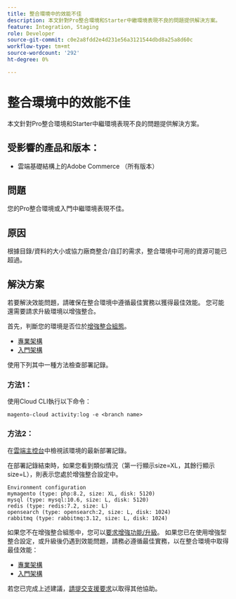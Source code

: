 ```yaml
---
title: 整合環境中的效能不佳
description: 本文針對Pro整合環境和Starter中繼環境表現不良的問題提供解決方案。
feature: Integration, Staging
role: Developer
source-git-commit: c0e2a8fdd2e4d231e56a3121544dbd8a25a8d60c
workflow-type: tm+mt
source-wordcount: '292'
ht-degree: 0%

---
```


# 整合環境中的效能不佳

本文針對Pro整合環境和Starter中繼環境表現不良的問題提供解決方案。

## 受影響的產品和版本：

* 雲端基礎結構上的Adobe Commerce （所有版本）

## 問題

您的Pro整合環境或入門中繼環境表現不佳。

## 原因

根據目錄/資料的大小或協力廠商整合/自訂的需求，整合環境中可用的資源可能已超過。

## 解決方案

若要解決效能問題，請確保在整合環境中遵循最佳實務以獲得最佳效能。 您可能還需要請求升級環境以增強整合。

首先，判斷您的環境是否位於[增強整合組態](https://experienceleague.adobe.com/en/docs/commerce-knowledge-base/kb/announcements/commerce-announcements/integration-environment-enhancement-request-pro-and-starter)。

* [專業架構](https://experienceleague.adobe.com/en/docs/commerce-cloud-service/user-guide/architecture/pro-architecture#integration-environment)
* [入門架構](https://experienceleague.adobe.com/en/docs/commerce-cloud-service/user-guide/architecture/starter-architecture#staging-environment)

使用下列其中一種方法檢查部署記錄。

### 方法1：

使用Cloud CLI執行以下命令：

`magento-cloud activity:log -e <branch name>`

### 方法2：

在[雲端主控台](https://console.adobecommerce.com)中檢視該環境的最新部署記錄。

在部署記錄結束時，如果您看到類似情況（第一行顯示size=XL，其餘行顯示size=L），則表示您處於增強整合設定中。

```
Environment configuration
mymagento (type: php:8.2, size: XL, disk: 5120)
mysql (type: mysql:10.6, size: L, disk: 5120)
redis (type: redis:7.2, size: L)
opensearch (type: opensearch:2, size: L, disk: 1024)
rabbitmq (type: rabbitmq:3.12, size: L, disk: 1024)
```

如果您不在增強整合組態中，您可以[要求增強功能/升級](https://experienceleague.adobe.com/en/docs/commerce-knowledge-base/kb/announcements/commerce-announcements/integration-environment-enhancement-request-pro-and-starter)。
如果您已在使用增強型整合設定，或升級後仍遇到效能問題，請務必遵循最佳實務，以在整合環境中取得最佳效能：

* [專業架構](https://experienceleague.adobe.com/en/docs/commerce-cloud-service/user-guide/architecture/pro-architecture#integration-environment)
* [入門架構](https://experienceleague.adobe.com/en/docs/commerce-cloud-service/user-guide/architecture/starter-architecture#staging-environment)

若您已完成上述建議，[請提交支援要求](https://experienceleague.adobe.com/en/docs/commerce-knowledge-base/kb/help-center-guide/magento-help-center-user-guide#submit-ticket)以取得其他協助。
 
